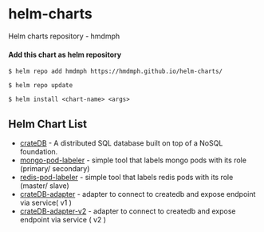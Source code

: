 # helm-charts
Helm charts repository - hmdmph

#### Add this chart as helm repository
```
$ helm repo add hmdmph https://hmdmph.github.io/helm-charts/

$ helm repo update

$ helm install <chart-name> <args>
```

## Helm Chart List
- [crateDB](https://github.com/hmdmph/helm-charts/tree/master/cratedb) - A distributed SQL database built on top of a NoSQL 
foundation.
- [mongo-pod-labeler](https://github.com/hmdmph/helm-charts/tree/master/mongo-pod-labeler) - simple tool that labels mongo pods
 with its role (primary/ secondary)
- [redis-pod-labeler](https://github.com/hmdmph/helm-charts/tree/master/redis-pod-labeler) - simple tool that labels redis pods
 with its role (master/ slave)
- [crateDB-adapter](https://github.com/hmdmph/helm-charts/tree/master/cratedb-adapter) - adapter to connect to createdb and 
expose endpoint via service( v1 )
- [crateDB-adapter-v2](https://github.com/hmdmph/helm-charts/tree/master/cratedb-adapter-v2) - adapter to connect to createdb and 
expose endpoint via service ( v2 )




 
